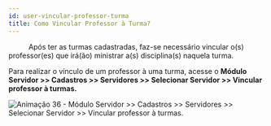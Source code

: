 ```yaml
---
id: user-vincular-professor-turma
title: Como Vincular Professor à Turma?
---
```

<div class="justificado">

&nbsp;&nbsp;&nbsp;&nbsp;&nbsp;&nbsp;&nbsp;&nbsp;&nbsp;&nbsp;Após ter as turmas cadastradas, faz-se necessário vincular o(s) professor(es) que irá(ão) ministrar a(s) disciplina(s) naquela turma.


Para realizar o vínculo de um professor à uma turma, acesse o **Módulo Servidor >> Cadastros >> Servidores >> Selecionar Servidor >> Vincular professor à turmas.**


![Animação 36 - Módulo Servidor >> Cadastros >> Servidores >> Selecionar Servidor >> Vincular professor à turmas.](../img/user-docs/vincular_professor_a_turma.gif)

</div>